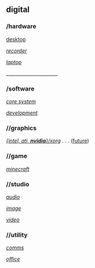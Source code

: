 ## digital

### /hardware

[desktop](/digital/hardware/desktop.yaml)

_[recorder](/digital/hardware/rec.yaml)_

_[laptop](/digital/hardware/laptop.yaml)_

\______________________
### /software

_[core system](/digital/software/core-sys.md)_

_[development](/digital/software/devel.md)_

### //graphics

_[{intel, ati, <b>nvidia</b>}/xorg](/digital/software/graphics/current.md)_ . . . ([future](/digital/software/graphics/future.md))

### //game

_[minecraft](/digital/software/game/mc/index.md)_

### //studio

_[audio](/digital/software/studio/audio.md)_

_[image](/digital/software/studio/image.md)_

_[video](/digital/software/studio/video.md)_

### //utility

_[comms](/digital/software/comms.md)_

_[office](/digital/software/office/index.md)_

